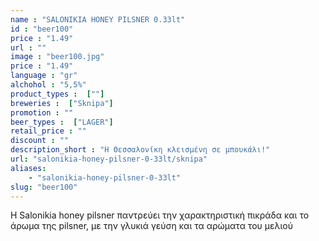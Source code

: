 ```yaml
---
name : "SALONIKIA HONEY PILSNER 0.33lt"
id : "beer100"
price : "1.49"
url : ""
image : "beer100.jpg"
price : "1.49"
language : "gr"
alchohol : "5,5%"
product_types :  [""]
breweries :  ["Sknipa"]
promotion : ""
beer_types :  ["LAGER"]
retail_price : ""
discount : ""
description_short : "Η Θεσσαλονίκη κλεισμένη σε μπουκάλι!"
url: "salonikia-honey-pilsner-0-33lt/sknipa"
aliases: 
    - "salonikia-honey-pilsner-0-33lt"
slug: "beer100"
---
```


Η Salonikia honey pilsner παντρεύει την χαρακτηριστική πικράδα και το άρωμα της pilsner, με την γλυκιά γεύση και τα αρώματα του μελιού